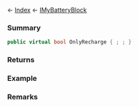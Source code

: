 ← [Index](Api-Index) ← [IMyBatteryBlock](Sandbox.ModAPI.Ingame.IMyBatteryBlock)

### Summary

```csharp
public virtual bool OnlyRecharge { ; ; }
```

### Returns

### Example

### Remarks

